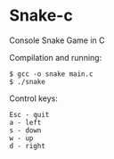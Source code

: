 # Snake-c

Console Snake Game in C

Compilation and running:
```
$ gcc -o snake main.c
$ ./snake
```

Control keys:
```
Esc - quit
a - left
s - down
w - up
d - right
```
